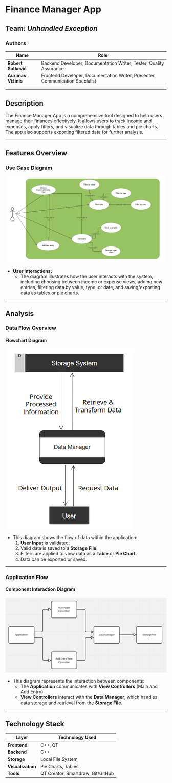 # Finance Manager App

## Team: *Unhandled Exception*

### Authors
| Name               | Role                                      |
|--------------------|-------------------------------------------|
| **Robert Šatkevič** | Backend Developer, Documentation Writer, Tester, Quality Assurance   |
| **Aurimas Vižinis** | Frontend Developer, Documentation Writer, Presenter, Communication Specialist  |

---

## Description
The Finance Manager App is a comprehensive tool designed to help users manage their finances effectively. It allows users to track income and expenses, apply filters, and visualize data through tables and pie charts. The app also supports exporting filtered data for further analysis.

---

## Features Overview

### Use Case Diagram
![Use Case Diagram](./image1.png)

- **User Interactions:**
  - The diagram illustrates how the user interacts with the system, including choosing between income or expense views, adding new entries, filtering data by value, type, or date, and saving/exporting data as tables or pie charts.

---

## Analysis

### Data Flow Overview

#### Flowchart Diagram
![Flowchart](./image2.png)

- This diagram shows the flow of data within the application:
  1. **User Input** is validated.
  2. Valid data is saved to a **Storage File**.
  3. Filters are applied to view data as a **Table** or **Pie Chart**.
  4. Data can be exported or saved.

---

### Application Flow

#### Component Interaction Diagram
![Application Logic](./image3.png)

- This diagram represents the interaction between components:
  - The **Application** communicates with **View Controllers** (Main and Add Entry).
  - **View Controllers** interact with the **Data Manager**, which handles data storage and retrieval from the **Storage File**.

---

## Technology Stack

| Layer         | Technology Used      |
|---------------|-----------------------|
| **Frontend**  | C++, QT |
| **Backend**   | C++    |
| **Storage**   | Local File System           |
| **Visualization** | Pie Charts, Tables |
| **Tools**     | QT Creator, Smartdraw, Git/GitHub |

